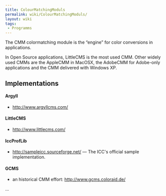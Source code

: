 ```yaml
---
title: ColourMatchingModuls
permalink: wiki/ColourMatchingModuls/
layout: wiki
tags:
 - Programms
---
```


The CMM colormatching module is the “engine” for color conversions in
applications.

In Open Source applications, LittleCMS is the most used CMM. Other
widely used CMMs are the AppleCMM in MacOSX, the AdobeCMM for Adobe-only
applications and the CMM delivered with Windows XP.

Implementations
---------------

#### Argyll

-   <http://www.argyllcms.com/>

#### LittleCMS

-   <http://www.littlecms.com/>

#### IccProfLib

-   <http://sampleicc.sourceforge.net/> — The ICC's official sample
    implementation.

#### GCMS

-   an historical CMM effort: <http://www.gcms.coloraid.de/>

...
